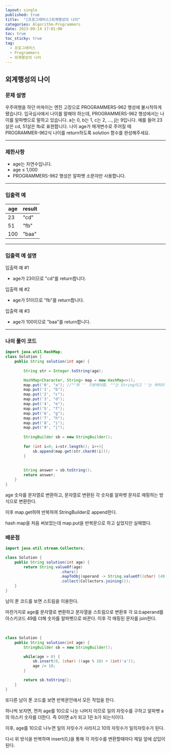 ```yaml
---
layout: single
published: true
title:  "[프로그래머스]외계행성의 나이"
categories: Algorithm-Programmers
date: 2023-09-14 17:01:00
toc: true
toc_sticky: true
tag:   
  - 프로그래머스
  - Programmers
  - 외계행성의 나이
---
```


## 외계행성의 나이

### 문제 설명

우주여행을 하던 머쓱이는 엔진 고장으로 PROGRAMMERS-962 행성에 불시착하게 됐습니다. 입국심사에서 나이를 말해야 하는데, PROGRAMMERS-962 행성에서는 나이를 알파벳으로 말하고 있습니다. a는 0, b는 1, c는 2, ..., j는 9입니다. 예를 들어 23살은 cd, 51살은 fb로 표현합니다. 나이 age가 매개변수로 주어질 때 PROGRAMMER-962식 나이를 return하도록 solution 함수를 완성해주세요.

----------------

### 제한사항

* age는 자연수입니다.
* age ≤ 1,000
* PROGRAMMERS-962 행성은 알파벳 소문자만 사용합니다.


----------------

### 입출력 예

|age|	result|
|---|---|
|23	|"cd"|
|51	|"fb"|
|100	|"baa"|


  
----------------
### 입출력 예 설명

입출력 예 #1  

* age가 23이므로 "cd"를 return합니다.
  

입출력 예 #2  

* age가 51이므로 "fb"를 return합니다.
  

입출력 예 #3  

* age가 100이므로 "baa"를 return합니다.



----------------

### 나의 풀이 코드

```java
import java.util.HashMap;
class Solution {
    public String solution(int age) {
        
        String str = Integer.toString(age);

        HashMap<Character, String> map = new HashMap<>();
        map.put('0', "a"); //""와 '' 구분해야함. ""는 String이고 ''는 캐릭터
        map.put('1', "b");
        map.put('2', "c");
        map.put('3', "d");
        map.put('4', "e");
        map.put('5', "f");
        map.put('6', "g");
        map.put('7', "h");
        map.put('8', "i");
        map.put('9', "j");
        
        StringBuilder sb = new StringBuilder();
        
        for (int i=0; i<str.length(); i++){
            sb.append(map.get(str.charAt(i)));    
        }
        
        
        String answer = sb.toString();
        return answer;
    }
}


```
<p>
age 숫자를 문자열로 변환하고, 문자열로 변환된 각 숫자를 알파벳 문자로 매핑하는 방식으로 변환한다. 
</p>

<p>
이후 map.get하여 반복하여 StringBuilder로 append한다.
</p>


<p>
hash map을 처음 써보았는데 map.put을 반복문으로 하고 싶었지만 실패했다.  
</p>


### 배운점

```java
import java.util.stream.Collectors;

class Solution {
    public String solution(int age) {
        return String.valueOf(age)
                        .chars()
                        .mapToObj(operand -> String.valueOf((char) (49 + operand)))
                        .collect(Collectors.joining());
    }
}
```

<p>
남이 푼 코드를 보면 스트림을 이용한다.
</p>
<p>
마찬가지로 age를 문자열로 변환하고 문자열을 스트림으로 변환후 각 요소aperand를 아스키코드 49를 더해 숫자를 알파벳으로 바꾼다. 이후 각 매핑된 문자를 join한다.
</p>

<br>

```java
class Solution {
    public String solution(int age) {
        StringBuilder sb = new StringBuilder();

        while(age > 0) {
            sb.insert(0, (char) ((age % 10) + (int)'a'));
            age /= 10;
        }

        return sb.toString();
    }
}
```

<p>
또다른 남이 푼 코드를 보면 반복문안에서 모든 작업을 한다.
</p>
<p>
하나씩 보자면, 먼저 age를 10으로 나눈 나머지 이므로 일의 자릿수를 구하고 알파벳 a의 아스키 숫자를 더한다. 즉 0이면 a가 되고 1은 b가 되는식이다. 
</p>
<p>
이후, age를 10으로 나누면 일의 자릿수가 사라지고 10의 자릿수가 일의자릿수가 된다. 
</p>
<p>
다시 위 방식을 반복하며 insert(0,)을 통해 각 자릿수를 변환할때마다 제일 앞에 삽입이 된다.
</p>